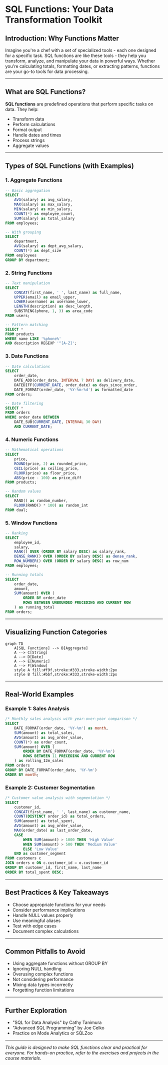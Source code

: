 # SQL Functions: Your Data Transformation Toolkit

## Introduction: Why Functions Matter
Imagine you're a chef with a set of specialized tools - each one designed for a specific task. SQL functions are like these tools - they help you transform, analyze, and manipulate your data in powerful ways. Whether you're calculating totals, formatting dates, or extracting patterns, functions are your go-to tools for data processing.

---

## What are SQL Functions?
**SQL functions** are predefined operations that perform specific tasks on data. They help:
- Transform data
- Perform calculations
- Format output
- Handle dates and times
- Process strings
- Aggregate values

---

## Types of SQL Functions (with Examples)

### 1. Aggregate Functions
```sql
-- Basic aggregation
SELECT 
    AVG(salary) as avg_salary,
    MAX(salary) as max_salary,
    MIN(salary) as min_salary,
    COUNT(*) as employee_count,
    SUM(salary) as total_salary
FROM employees;

-- With grouping
SELECT 
    department,
    AVG(salary) as dept_avg_salary,
    COUNT(*) as dept_size
FROM employees
GROUP BY department;
```

### 2. String Functions
```sql
-- Text manipulation
SELECT 
    CONCAT(first_name, ' ', last_name) as full_name,
    UPPER(email) as email_upper,
    LOWER(username) as username_lower,
    LENGTH(description) as desc_length,
    SUBSTRING(phone, 1, 3) as area_code
FROM users;

-- Pattern matching
SELECT *
FROM products
WHERE name LIKE '%phone%'
AND description REGEXP '^[A-Z]';
```

### 3. Date Functions
```sql
-- Date calculations
SELECT 
    order_date,
    DATE_ADD(order_date, INTERVAL 7 DAY) as delivery_date,
    DATEDIFF(CURRENT_DATE, order_date) as days_since_order,
    DATE_FORMAT(order_date, '%Y-%m-%d') as formatted_date
FROM orders;

-- Date filtering
SELECT *
FROM orders
WHERE order_date BETWEEN 
    DATE_SUB(CURRENT_DATE, INTERVAL 30 DAY)
    AND CURRENT_DATE;
```

### 4. Numeric Functions
```sql
-- Mathematical operations
SELECT 
    price,
    ROUND(price, 2) as rounded_price,
    CEIL(price) as ceiling_price,
    FLOOR(price) as floor_price,
    ABS(price - 100) as price_diff
FROM products;

-- Random values
SELECT 
    RAND() as random_number,
    FLOOR(RAND() * 100) as random_int
FROM dual;
```

### 5. Window Functions
```sql
-- Ranking
SELECT 
    employee_id,
    salary,
    RANK() OVER (ORDER BY salary DESC) as salary_rank,
    DENSE_RANK() OVER (ORDER BY salary DESC) as dense_rank,
    ROW_NUMBER() OVER (ORDER BY salary DESC) as row_num
FROM employees;

-- Running totals
SELECT 
    order_date,
    amount,
    SUM(amount) OVER (
        ORDER BY order_date
        ROWS BETWEEN UNBOUNDED PRECEDING AND CURRENT ROW
    ) as running_total
FROM orders;
```

---

## Visualizing Function Categories
```mermaid
graph TD
    A[SQL Functions] --> B[Aggregate]
    A --> C[String]
    A --> D[Date]
    A --> E[Numeric]
    A --> F[Window]
    style A fill:#f9f,stroke:#333,stroke-width:2px
    style B fill:#bbf,stroke:#333,stroke-width:2px
```

---

## Real-World Examples

### Example 1: Sales Analysis
```sql
/* Monthly sales analysis with year-over-year comparison */
SELECT 
    DATE_FORMAT(order_date, '%Y-%m') as month,
    SUM(amount) as total_sales,
    AVG(amount) as avg_order_value,
    COUNT(*) as order_count,
    SUM(amount) OVER (
        ORDER BY DATE_FORMAT(order_date, '%Y-%m')
        ROWS BETWEEN 11 PRECEDING AND CURRENT ROW
    ) as rolling_12m_sales
FROM orders
GROUP BY DATE_FORMAT(order_date, '%Y-%m')
ORDER BY month;
```

### Example 2: Customer Segmentation
```sql
/* Customer value analysis with segmentation */
SELECT 
    customer_id,
    CONCAT(first_name, ' ', last_name) as customer_name,
    COUNT(DISTINCT order_id) as total_orders,
    SUM(amount) as total_spent,
    AVG(amount) as avg_order_value,
    MAX(order_date) as last_order_date,
    CASE 
        WHEN SUM(amount) > 1000 THEN 'High Value'
        WHEN SUM(amount) > 500 THEN 'Medium Value'
        ELSE 'Low Value'
    END as customer_segment
FROM customers c
JOIN orders o ON c.customer_id = o.customer_id
GROUP BY customer_id, first_name, last_name
ORDER BY total_spent DESC;
```

---

## Best Practices & Key Takeaways
- Choose appropriate functions for your needs
- Consider performance implications
- Handle NULL values properly
- Use meaningful aliases
- Test with edge cases
- Document complex calculations

---

## Common Pitfalls to Avoid
- Using aggregate functions without GROUP BY
- Ignoring NULL handling
- Overusing complex functions
- Not considering performance
- Mixing data types incorrectly
- Forgetting function limitations

---

## Further Exploration
- "SQL for Data Analysis" by Cathy Tanimura
- "Advanced SQL Programming" by Joe Celko
- Practice on Mode Analytics or SQLZoo

---
*This guide is designed to make SQL functions clear and practical for everyone. For hands-on practice, refer to the exercises and projects in the course materials.* 
